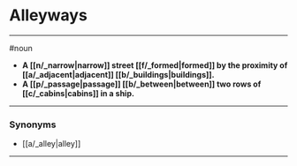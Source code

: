 # Alleyways
---
#noun
- **A [[n/_narrow|narrow]] street [[f/_formed|formed]] by the proximity of [[a/_adjacent|adjacent]] [[b/_buildings|buildings]].**
- **A [[p/_passage|passage]] [[b/_between|between]] two rows of [[c/_cabins|cabins]] in a ship.**
---
### Synonyms
- [[a/_alley|alley]]
---
